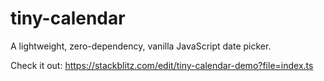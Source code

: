# tiny-calendar

A lightweight, zero-dependency, vanilla JavaScript date picker.

Check it out: https://stackblitz.com/edit/tiny-calendar-demo?file=index.ts